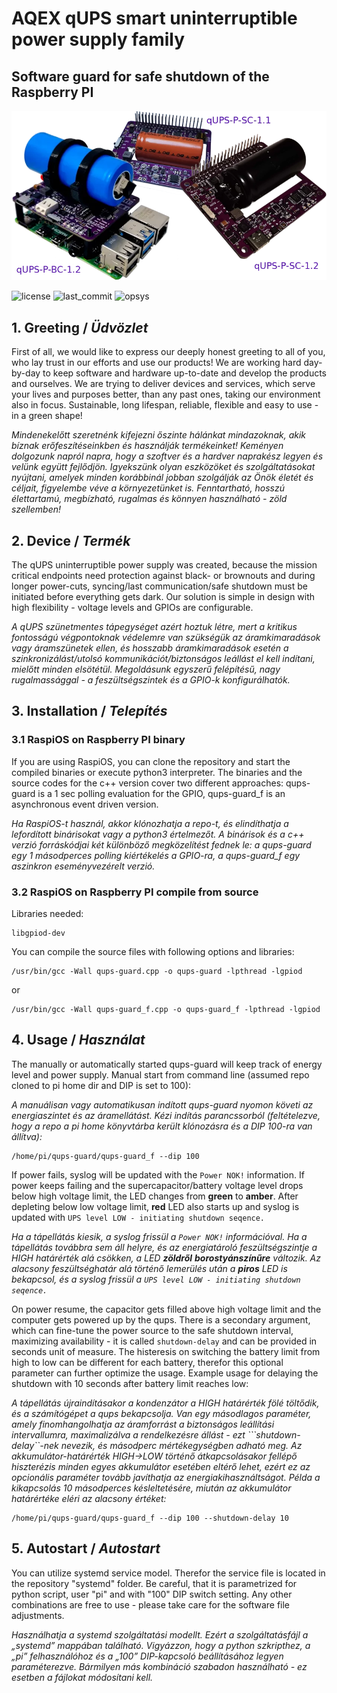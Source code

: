 # AQEX qUPS smart uninterruptible power supply family
## Software guard for safe shutdown of the Raspberry PI
![qups_trans_v1](https://github.com/aqexhu/qups-guard/blob/main/images/qUPS_products.webp)


![license](https://img.shields.io/github/license/aqexhu/qups-guard)
![last_commit](https://img.shields.io/github/last-commit/aqexhu/qups-guard)
![opsys](https://badgen.net/badge/linux/OK/green?icon=github)

## 1. Greeting / *Üdvözlet*

First of all, we would like to express our deeply honest greeting to all of you, who lay trust in our efforts and use our products! We are working hard day-by-day to keep software and hardware up-to-date and develop the products and ourselves. We are trying to deliver devices and services, which serve your lives and purposes better, than any past ones, taking our environment also in focus. Sustainable, long lifespan, reliable, flexible and easy to use - in a green shape!

*Mindenekelőtt szeretnénk kifejezni őszinte hálánkat mindazoknak, akik bíznak erőfeszítéseinkben és használják termékeinket! Keményen dolgozunk napról napra, hogy a szoftver és a hardver naprakész legyen és velünk együtt fejlődjön. Igyekszünk olyan eszközöket és szolgáltatásokat nyújtani, amelyek minden korábbinál jobban szolgálják az Önök életét és céljait, figyelembe véve a környezetünket is. Fenntartható, hosszú élettartamú, megbízható, rugalmas és könnyen használható - zöld szellemben!*

## 2. Device / *Termék*

The qUPS uninterruptible power supply was created, because the mission critical endpoints need protection against black- or brownouts and during longer power-cuts, syncing/last communication/safe shutdown must be initiated before everything gets dark.
Our solution is simple in design with high flexibility - voltage levels and GPIOs are configurable.

*A qUPS szünetmentes tápegységet azért hoztuk létre, mert a kritikus fontosságú végpontoknak védelemre van szükségük az áramkimaradások vagy áramszünetek ellen, és hosszabb áramkimaradások esetén a szinkronizálást/utolsó kommunikációt/biztonságos leállást el kell indítani, mielőtt minden elsötétül.
Megoldásunk egyszerű felépítésű, nagy rugalmassággal - a feszültségszintek és a GPIO-k konfigurálhatók.*

## 3. Installation / *Telepítés*

### 3.1 RaspiOS on Raspberry PI binary

If you are using RaspiOS, you can clone the repository and start the compiled binaries or execute python3 interpreter. The binaries and the source codes for the c++ version cover two different approaches: qups-guard is a 1 sec polling evaluation for the GPIO, qups-guard_f is an asynchronous event driven version.

*Ha RaspiOS-t használ, akkor klónozhatja a repo-t, és elindíthatja a lefordított binárisokat vagy a python3 értelmezőt. A binárisok és a c++ verzió forráskódjai két különböző megközelítést fednek le: a qups-guard egy 1 másodperces polling kiértékelés a GPIO-ra, a qups-guard_f egy aszinkron eseményvezérelt verzió.*

### 3.2 RaspiOS on Raspberry PI compile from source

Libraries needed:
```
libgpiod-dev
```

You can compile the source files with following options and libraries:
```
/usr/bin/gcc -Wall qups-guard.cpp -o qups-guard -lpthread -lgpiod
```
or
```
/usr/bin/gcc -Wall qups-guard_f.cpp -o qups-guard_f -lpthread -lgpiod
```


## 4. Usage / *Használat*

The manually or automatically started qups-guard will keep track of energy level and power supply. 
Manual start from command line (assumed repo cloned to pi home dir and DIP is set to 100):

*A manuálisan vagy automatikusan indított qups-guard nyomon követi az energiaszintet és az áramellátást. 
Kézi indítás parancssorból (feltételezve, hogy a repo a pi home könyvtárba került klónozásra és a DIP 100-ra van állítva):*

```
/home/pi/qups-guard/qups-guard_f --dip 100
```

If power fails, syslog will be updated with the ```Power NOK!``` information. If power keeps failing and the supercapacitor/battery voltage level drops below high voltage limit, the LED changes from **green** to **amber**. After depleting below low voltage limit, **red** LED also starts up and syslog is updated with ```UPS level LOW - initiating shutdown seqence.```

*Ha a tápellátás kiesik, a syslog frissül a ```Power NOK!``` információval. Ha a tápellátás továbbra sem áll helyre, és az energiatároló feszültségszintje a HIGH határérték alá csökken, a LED **zöldről** **borostyánszínűre** változik. Az alacsony feszültséghatár alá történő lemerülés után a **piros** LED is bekapcsol, és a syslog frissül a ```UPS level LOW - initiating shutdown seqence.```*

On power resume, the capacitor gets filled above high voltage limit and the computer gets powered up by the qups.
There is a secondary argument, which can fine-tune the power source to the safe shutdown interval, maximizing availability - it is called ```shutdown-delay``` and can be provided in seconds unit of measure. The histeresis on switching the battery limit from high to low can be different for each battery, therefor this optional parameter can further optimize the usage. Example usage for delaying the shutdown with 10 seconds after battery limit reaches low:

*A tápellátás újraindításakor a kondenzátor a HIGH határérték fölé töltődik, és a számítógépet a qups bekapcsolja.
Van egy másodlagos paraméter, amely finomhangolhatja az áramforrást a biztonságos leállítási intervallumra, maximalizálva a rendelkezésre állást - ezt ```shutdown-delay``-nek nevezik, és másodperc mértékegységben adható meg. Az akkumulátor-határérték HIGH->LOW történő átkapcsolásakor fellépő hiszterézis minden egyes akkumulátor esetében eltérő lehet, ezért ez az opcionális paraméter tovább javíthatja az energiakihasználtságot. Példa a kikapcsolás 10 másodperces késleltetésére, miután az akkumulátor határértéke eléri az alacsony értéket:*

```
/home/pi/qups-guard/qups-guard_f --dip 100 --shutdown-delay 10
```


## 5. Autostart / *Autostart*

You can utilize systemd service model. Therefor the service file is located in the repository "systemd" folder. Be careful, that it is parametrized for python script, user "pi" and with "100" DIP switch setting. Any other combinations are free to use - please take care for the software file adjustments.

*Használhatja a systemd szolgáltatási modellt. Ezért a szolgáltatásfájl a „systemd” mappában található. Vigyázzon, hogy a python szkripthez, a „pi” felhasználóhoz és a „100” DIP-kapcsoló beállításához legyen paraméterezve. Bármilyen más kombináció szabadon használható - ez esetben a fájlokat módosítani kell.*
